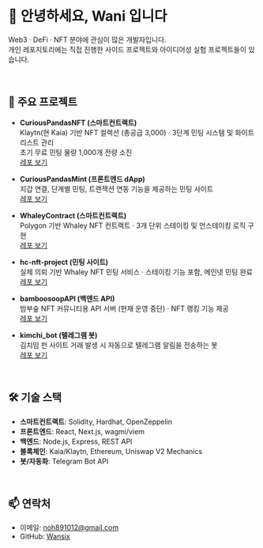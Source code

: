 # 👋 안녕하세요, Wani 입니다

Web3 · DeFi · NFT 분야에 관심이 많은 개발자입니다.  
개인 레포지토리에는 직접 진행한 사이드 프로젝트와 아이디어성 실험 프로젝트들이 있습니다.

<br>

## 🚀 주요 프로젝트

- **CuriousPandasNFT (스마트컨트랙트)**  
  Klaytn(현 Kaia) 기반 NFT 컬렉션 (총공급 3,000) · 3단계 민팅 시스템 및 화이트리스트 관리  
  초기 무료 민팅 물량 1,000개 전량 소진  
  [레포 보기](https://github.com/Wansix/curiousPandasNFT)

- **CuriousPandasMint (프론트엔드 dApp)**  
  지갑 연결, 단계별 민팅, 트랜잭션 연동 기능을 제공하는 민팅 사이트  
  [레포 보기](https://github.com/Wansix/curiousPandasMint)

- **WhaleyContract (스마트컨트랙트)**  
  Polygon 기반 Whaley NFT 컨트랙트 · 3개 단위 스테이킹 및 언스테이킹 로직 구현  
  [레포 보기](https://github.com/Wansix/whaleyContract)

- **hc-nft-project (민팅 사이트)**  
  실제 의뢰 기반 Whaley NFT 민팅 서비스 · 스테이킹 기능 포함, 메인넷 민팅 완료  
  [레포 보기](https://github.com/Wansix/hc-nft-project)

- **bamboosoopAPI (백엔드 API)**  
  밤부숲 NFT 커뮤니티용 API 서버 (현재 운영 중단) · NFT 랭킹 기능 제공  
  [레포 보기](https://github.com/Wansix/bamboosoopAPI)

- **kimchi_bot (텔레그램 봇)**  
  김치밈 펀 사이트 거래 발생 시 자동으로 텔레그램 알림을 전송하는 봇  
  [레포 보기](https://github.com/Wansix/kimchi_bot)

<br>

## 🛠️ 기술 스택
- **스마트컨트랙트**: Solidity, Hardhat, OpenZeppelin  
- **프론트엔드**: React, Next.js, wagmi/viem  
- **백엔드**: Node.js, Express, REST API  
- **블록체인**: Kaia/Klaytn, Ethereum, Uniswap V2 Mechanics  
- **봇/자동화**: Telegram Bot API  

<br>

## 📫 연락처
- 이메일: noh891012@gmail.com  
- GitHub: [Wansix](https://github.com/Wansix)
